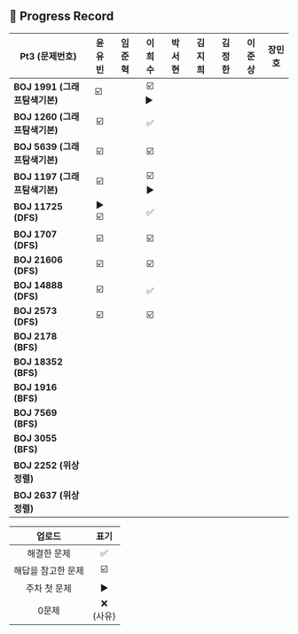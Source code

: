 ## 📍 Progress Record

| **Pt3 (문제번호)**         | **윤유빈**  | **임준혁** |  **이희수**   | **박서현** | **김지희** | **김정한** | **이준상** | **장민호** |
|------------------------|:--------:|:-------:|:----------:|:-------:|:-------:|:-------:|:-------:|:-------:|
| **BOJ 1991 (그래프탐색기본)** |    ☑️ ️️️️️     |         | ☑️ ▶️ ️️️️ |         |         |        |    ️     |         |
| **BOJ 1260 (그래프탐색기본)** |     ️☑️     |         |     ✅      |         |         |        |        |         |
| **BOJ 5639 (그래프탐색기본)** |     ☑️     |         |     ☑️     |         |         |         |         |         |
| **BOJ 1197 (그래프탐색기본)** |     ☑️     |         |   ☑️ ▶️    |         |         |         |         |         |
| **BOJ 11725 (DFS)**    |     ▶️ ☑️     |         |     ✅      |         |         |         |         |         |
| **BOJ 1707 (DFS)**     |     ☑️     |         |     ☑️     |         |         |         |         |         |
| **BOJ 21606 (DFS)**    |     ☑️     |         |     ☑️     |         |         |         |         |         |
| **BOJ 14888 (DFS)**    |      ☑️    |         |      ✅     |         |         |         |          |         |
| **BOJ 2573 (DFS)**     |      ☑️    |         |     ☑️     |         |         |         |         |         |
| **BOJ 2178 (BFS)**     |          |         |            |         |         |         |         |         |
| **BOJ 18352 (BFS)**    |          |         |            |         |        |         |          |         |
| **BOJ 1916 (BFS)**     |          |         |            |         |        |         |         |         |
| **BOJ 7569 (BFS)**     |          |         |            |         |         |         |         |         |
| **BOJ 3055 (BFS)**     |          |         |            |         |        |         |         |         |
| **BOJ 2252 (위상정렬)**    |          |         |            |         |        |         |         |         |
| **BOJ 2637 (위상정렬)**  |          |         |            |         |         |         |         |         |




|    업로드     |     표기      |
|:----------:|:-----------:|
|   해결한 문제   |      ✅      |
| 해답을 참고한 문제 |     ☑️      |
|  주차 첫 문제   |     ▶️     |
|    0문제     | ❌ <br/>(사유) |
